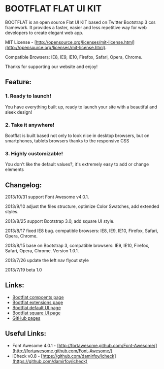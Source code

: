 BOOTFLAT FLAT UI KIT
=======

BOOTFLAT is an open source Flat UI KIT based on Twitter Bootstrap 3 css framework. It provides a faster, easier and less repetitive way for web developers to create elegant web app.

MIT License - [http://opensource.org/licenses/mit-license.html](http://opensource.org/licenses/mit-license.html).

Compatible Browsers: IE8, IE9, IE10, Firefox, Safari, Opera, Chrome.

Thanks for supporting our website and enjoy!

## Feature:

### 1. Ready to launch!
You have everything built up, ready to launch your site with a beautiful and sleek design!
### 2. Take it anywhere!
Bootflat is built based not only to look nice in desktop browsers, but on smartphones, tablets browsers thanks to the responsive CSS
### 3. Highly customizable!
You don't like the default values?, it's extremely easy to add or change elements

## Changelog:

2013/10/31 support Font Awesome v4.0.1.

2013/9/10 adjust the files structure, optimize Color Swatches, add extended styles. 

2013/8/25 support Bootstrap 3.0, add square UI style. 

2013/8/17 fixed IE8 bug. compatible browsers: IE8, IE9, IE10, Firefox, Safari, Opera, Chrome.

2013/8/15 base on Bootstrap 3, compatible browsers: IE9, IE10, Firefox, Safari, Opera, Chrome.  Version 1.0.1.

2013/7/26 update the left nav flyout style

2013/7/19 beta 1.0

## Links:

+ [Bootflat compoents page](http://www.flathemes.com/docs/components.html)
+ [Bootflat extensions page](http://www.flathemes.com/extensions/extensions.html)
+ [Bootflat default UI page](http://www.flathemes.com/examples/default_ui.html)
+ [Bootflat square UI page](http://www.flathemes.com/examples/square_ui.html)
+ [GitHub pages](http://flathemes.github.io/bootflat/)

## Useful Links:

+ Font Awesome 4.0.1 - [http://fortawesome.github.com/Font-Awesome/](http://fortawesome.github.com/Font-Awesome/)
+ iCheck v0.8 - [https://github.com/damirfoy/icheck](https://github.com/damirfoy/icheck)
